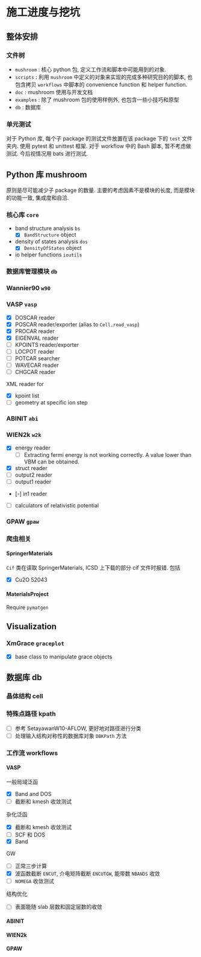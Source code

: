 # 施工进度与挖坑

## 整体安排

### 文件树

- `mushroom` : 核心 python 包, 定义工作流和脚本中可能用到的对象.
- `scripts` : 利用 `mushroom` 中定义的对象来实现的完成多种研究目的的脚本, 也包含拷贝 `workflows` 中脚本的 convenience function 和 helper function.
- `doc` : mushroom 使用与开发文档
- `examples` : 除了 mushroom 包的使用样例外, 也包含一些小技巧和原型
- `db` : 数据库

### 单元测试

对于 Python 库, 每个子 package 的测试文件放置在该 package 下的 `test` 文件夹内. 使用 pytest 和 unittest 框架.
对于 workflow 中的 Bash 脚本, 暂不考虑做测试. 今后视情况用 bats 进行测试.

## Python 库 mushroom

原则是尽可能减少子 package 的数量. 主要的考虑因素不是模块的长度, 而是模块的功能一致, 集成度和自洽.

### 核心库 `core`

- band structure analysis `bs`
  - [x] `BandStructure` object
- density of states analysis `dos`
  - [x] `DensityOfStates` object
- io helper functions `ioutils`

### 数据库管理模块 `db`

### Wannier90 `w90`

### VASP `vasp`

- [x] DOSCAR reader
- [x] POSCAR reader/exporter (alias to `Cell.read_vasp`)
- [x] PROCAR reader
- [x] EIGENVAL reader
- [ ] KPOINTS reader/exporter
- [ ] LOCPOT reader
- [ ] POTCAR searcher
- [ ] WAVECAR reader
- [ ] CHGCAR reader

XML reader for

- [x] kpoint list
- [ ] geometry at specific ion step 

### ABINIT `abi`

### WIEN2k `w2k`

- [x] energy reader
  - [ ] Extracting fermi energy is not working correctly. A value lower than VBM can be obtained.
- [x] struct reader
- [ ] output2 reader
- [ ] output1 reader
- [-] in1 reader
- [ ] calculators of relativistic potential

### GPAW `gpaw`

### 爬虫相关

#### SpringerMaterials

`Cif` 类在读取 SpringerMaterials, ICSD 上下载的部分 cif 文件时报错. 包括

- [x] Cu2O 52043

#### MaterialsProject

Require `pymatgen`

## Visualization

### XmGrace `graceplot`

- [x] base class to manipulate grace objects

## 数据库 db

### 晶体结构 cell

### 特殊点路径 kpath

- [ ] 参考 SetayawanW10-AFLOW, 更好地对路径进行分类
- [ ] 处理输入结构对称性的数据库对象 `DBKPath` 方法

### 工作流 workflows

#### VASP

一般局域泛函

- [x] Band and DOS
- [ ] 截断和 kmesh 收敛测试

杂化泛函

- [x] 截断和 kmesh 收敛测试
- [ ] SCF 和 DOS
- [x] Band

GW

- [ ] 正常三步计算
- [x] 波函数截断 `ENCUT`, 介电矩阵截断 `ENCUTGW`, 能带数 `NBANDS` 收敛
- [ ] `NOMEGA` 收敛测试

结构优化

- [ ] 表面能随 slab 层数和固定层数的收敛

#### ABINIT

#### WIEN2k

#### GPAW

